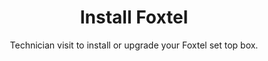 ---
sort_key: 11
category_sort_key: 4
layout: "sku"
id: install-foxtel-set-top-box
title: "Install Foxtel "
heading: "Install Foxtel "
subtitle: "Technician visit to install or upgrade your Foxtel set top box."
category: "Home Entertainment"
category_description: "Services for TVs and Home Theatre devices."
features:
 - feature: "If you don't want to do a self-install, IT Solver will take care of your Foxtel install. " - feature: "We support IQ2, IQ3, IQ4 and IQ5 if it's the name released."
price: "99"
unit: "set top box"
australia_only: "Yes"
---